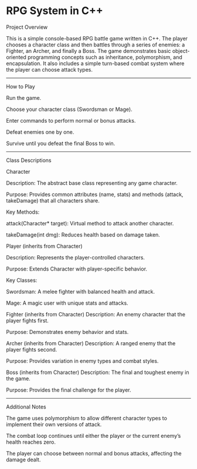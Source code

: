 # RPG System in C++

Project Overview

This is a simple console-based RPG battle game written in C++. The player chooses a character class and then battles through a series of enemies: a Fighter, an Archer, and finally a Boss. The game demonstrates basic object-oriented programming concepts such as inheritance, polymorphism, and encapsulation. It also includes a simple turn-based combat system where the player can choose attack types.

-----------------

How to Play

Run the game.

Choose your character class (Swordsman or Mage).

Enter commands to perform normal or bonus attacks.

Defeat enemies one by one.

Survive until you defeat the final Boss to win.

-----------------

Class Descriptions

Character

Description: The abstract base class representing any game character.

Purpose: Provides common attributes (name, stats) and methods (attack, takeDamage) that all characters share.

Key Methods:

attack(Character* target): Virtual method to attack another character.

takeDamage(int dmg): Reduces health based on damage taken.


Player (inherits from Character)

Description: Represents the player-controlled characters.

Purpose: Extends Character with player-specific behavior.

Key Classes:

Swordsman: A melee fighter with balanced health and attack.

Mage: A magic user with unique stats and attacks.


Fighter (inherits from Character)
Description: An enemy character that the player fights first.

Purpose: Demonstrates enemy behavior and stats.

Archer (inherits from Character)
Description: A ranged enemy that the player fights second.

Purpose: Provides variation in enemy types and combat styles.

Boss (inherits from Character)
Description: The final and toughest enemy in the game.

Purpose: Provides the final challenge for the player.

-----------------

Additional Notes

The game uses polymorphism to allow different character types to implement their own versions of attack.

The combat loop continues until either the player or the current enemy’s health reaches zero.

The player can choose between normal and bonus attacks, affecting the damage dealt.
